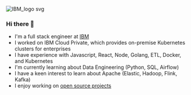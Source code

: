 ![IBM_logo svg](https://user-images.githubusercontent.com/17713495/189551322-d727a4c7-283f-4296-80a6-108304837a84.jpeg)

### Hi there 👋
- I'm a full stack engineer at [IBM](https://www.ibm.com/us-en/)
- I worked on IBM Cloud Private, which provides on-premise Kubernetes clusters for enterprises
- I have experience with Javascript, React, Node, Golang, ETL, Docker, and Kubernetes
- I'm currently learning about Data Engineering (Python, SQL, Airflow)
- I have a keen interest to learn about Apache (Elastic, Hadoop, Flink, Kafka) 
- I enjoy working on [open source projects](https://github.com/org-not-included)
